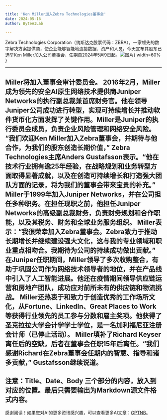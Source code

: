 ```yaml
---

title: 'Ken Miller加入Zebra Technologies董事会'
date: 2024-05-16
author: ByteAILab

---
```


Zebra Technologies Corporation（纳斯达克股票代码：ZBRA），一家领先的数字解决方案提供商，使企业能够智能地连接数据、资产和人员，今天宣布其股东已选举Ken Miller加入公司董事会，任期自2024年5月9日起。![图片](https://ai-techpark.com/wp-content/uploads/2024/05/Ken-Mi-960x540.jpg){ width=60% }

---
Miller将加入董事会审计委员会。
2016年2月，Miller成为领先的安全AI原生网络技术提供商Juniper Networks的执行副总裁兼首席财务官。他在领导Juniper公司成功进行转型，实现可持续增长并推动软件货币化方面发挥了关键作用。Miller是Juniper的执行委员会成员，负责企业风险管理和网络安全风险。
“我们欢迎Ken Miller加入Zebra董事会，并期待与他合作，为我们的股东创造长期价值，” Zebra Technologies主席Anders Gustafsson表示。“他在技术行业拥有逾25年经验，在战略规划和业务转型方面取得显著成就，以及在创造可持续增长和打造强大团队方面的记录，将为我们的董事会带来宝贵的补充。”
Miller于1999年加入Juniper Networks，并在公司担任多种职务。在担任现职之前，他担任Juniper Networks的高级副总裁财务，负责财务规划和合作职能，以及其税务、财务和全球业务服务组织。
Miller表示：“我很荣幸加入Zebra董事会。Zebra致力于推动长期增长并继续建设强大文化，这与我的专业领域和职业重点相吻合。我期待为公司的持续成功做出贡献。”
在Juniper任职期间，Miller领导了多次收购整合，有助于巩固公司作为网络技术领导者的地位，并在产品线中引入了人工智能进展。他还在疫情期间领导供应链运营和房地产团队，成功应对前所未有的供应链和物流挑战。
Miller还热衷于和致力于创造优秀的工作场所文化，从Fortune、LinkedIn、Great Places to Work等获得行业领先的员工参与分数和雇主奖项。他获得了圣克拉拉大学会计学学士学位，是一名加利福尼亚注册会计师（已停止活动）。
Miller填补了Richard Keyser离任后的空缺，后者在董事会任职15年后离任。“我们感谢Richard在Zebra董事会任期内的智慧、指导和诸多贡献，” Gustafsson继续说道。
---

注意：Title、Date、Body 三个部分的内容，放入到对应的位置。最后只需要输出为Markdown源文件格式内容。
---
感谢阅读！如果您对AI的更多资讯感兴趣，可以查看更多AI文章：[GPTNB](https://gptnb.com)。